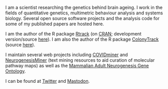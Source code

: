 I am a scientist researching the genetics behind brain ageing.
I work in the fields of quantitative genetics, multimetric behaviour analysis and systems biology. 
Several open source software projects and the analysis code for some of my published papers are hosted here.

I am the author of the R package <a href="https://rupertoverall.net/Rtrack/">Rtrack</a> (on <a href="https://CRAN.R-project.org/package=Rtrack">CRAN</a>; development version/source <a href="https://github.com/rupertoverall/Rtrack">here</a>).
I am also the author of the R package <a href="https://rupertoverall.net/ColonyTrack/">ColonyTrack</a> (source <a href="https://github.com/rupertoverall/ColonyTrack">here</a>).

I maintain several web projects including <a href="https://rupertoverall.net/covidminer/">COVIDminer</a> and <a href="https://rupertoverall.net/neurogenesis-miner/">NeurogenesisMiner</a> (text mining resources to aid curation of molecular pathway maps) as well as the <a href="http://mango.adult-neurogenesis.de/">Mammalian Adult Neurogenesis Gene Ontology</a>.

I can be found at <a href="https://twitter.com/rupertoverall">Twitter</a> and <a rel="me" href="https://qoto.org/@rupertoverall" rel="me" >Mastodon</a><a rel="me" href="https://fosstodon.org/@rupertoverall" rel="me" ></a>.

